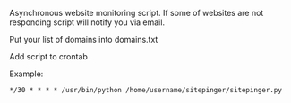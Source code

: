 Asynchronous website monitoring script. If some of websites are not responding
script will notify you via email.

Put your list of domains into domains.txt

Add script to crontab

Example:
```
*/30 * * * * /usr/bin/python /home/username/sitepinger/sitepinger.py
```